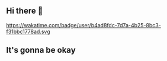 ## Hi there 👋

https://wakatime.com/badge/user/b4ad8fdc-7d7a-4b25-8bc3-f31bbc1778ad.svg

## It's gonna be okay
<!--
**TyroneKisienya/TyroneKisienya** is a ✨ _special_ ✨ repository because its `README.md` (this file) appears on your GitHub profile.

Here are some ideas to get you started:

- 🔭 I’m currently working on ...
- 🌱 I’m currently learning ...
- 👯 I’m looking to collaborate on ...
- 🤔 I’m looking for help with ...
- 💬 Ask me about ...
- 📫 How to reach me: ...
- 😄 Pronouns: ...
- ⚡ Fun fact: ...
-->
